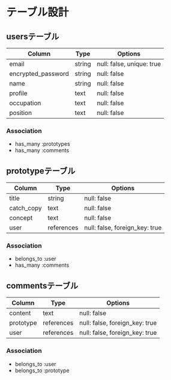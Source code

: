 # テーブル設計


## usersテーブル

| Column | Type       | Options                        |
| ------ | ---------- | ------------------------------ |
| email              | string | null: false, unique: true |
| encrypted_password | string | null: false |
| name               | string | null: false |
| profile            | text | null: false |
| occupation         | text | null: false |
| position           | text | null: false |

### Association
- has_many :prototypes
- has_many :comments



## prototypeテーブル

| Column | Type       | Options                        |
| ------ | ---------- | ------------------------------ |
| title              | string     | null: false |
| catch_copy         | text       | null: false |
| concept            | text       | null: false |
| user               | references | null: false, foreign_key: true |

### Association
- belongs_to :user
- has_many :comments



## commentsテーブル

| Column | Type       | Options                        |
| ------ | ---------- | ------------------------------ |
| content            | text       | null: false |
| prototype          | references | null: false, foreign_key: true |
| user               | references | null: false, foreign_key: true |

### Association
- belongs_to :user
- belongs_to :prototype

